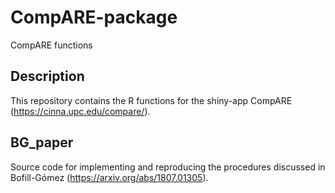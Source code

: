 # CompARE-package
CompARE functions

## Description

This repository contains the R functions for the shiny-app CompARE (https://cinna.upc.edu/compare/).


## BG_paper
Source  code  for implementing and reproducing  the procedures discussed in Bofill-Gómez (https://arxiv.org/abs/1807.01305).

